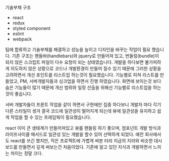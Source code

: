 기술부채
구조
- react
- redux
- styled component
- eslint
- webpack

팀에 합류하고 기술부채를 해결하고 성능을 높이고 디자인을 바꾸는 작업이 필요 했습니다.
기존 구조는 핸들바(handlebars)와 jquery로 만들어져 있고, 번들링(bundle)이 되지 않은 스크립트 파일이 다수 요청이 되는 상태였습니다.
개발을 하다보면 불가피하게 의도하지 않은 상황으로 코드나 개발환경이 만들어 질수 있기 때문에 그러한 상황을 고려하면서 개선 포인트를 리스트업 하는것이 필요했습니다.
기능별로 피쳐 리스트를 만들었고, PM, 서버개발자들과 싱크업을 하면서 진행 하였습니다. 화면에 보이는것 보다 숨은 기능들이 많기 때문에 개선 범위와 일정 산출을 위해선 기능별로 리스트업을 하는 것이 좋습니다.


서버 개발자들이 프론트 작업을 같이 하면서 구현에만 집중 하다보니 개발자 마다 각기 다른 스타일이 생겨 결국 코드에 일관성이 떨어지게 되는데
뷰에 일관성을 유지하고 쉽게 작업을 할 수 있는 프레임웍이 필요했습니다.

react
이미 큰 생태계가 만들어져있고 뷰를 핸들링 하기 좋으며, 컴포넌트 개발 방식과 라이프사이클 매서드로 일관성 있는 개발을 할수 있어 선택하게 되었다.
예전 회사에서도 react를 쓰긴 했지만, 작은 프로젝트에 가볍게 써본 터라 지금의 지라와 비슷한 대시보드를 만들면서 깊게 써보는건 처음이었다. 
기존에 알고 있던 지식과 개발하면서 느끼는 차이는 정말 크다. 